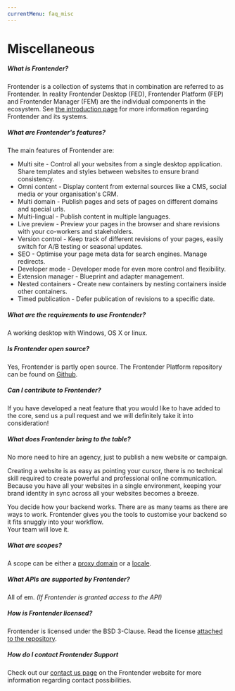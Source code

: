 ```yaml
---
currentMenu: faq_misc
---
```


# Miscellaneous

##### What is Frontender?
Frontender is a collection of systems that in combination are referred to as Frontender. In reality Frontender Desktop (FED), Frontender Platform (FEP) and Frontender Manager (FEM) are the individual components in the ecosystem. See [the introduction page](/index.html) for more information regarding Frontender and its systems.

##### What are Frontender's features?
The main features of Frontender are:  
* Multi site - Control all your websites from a single desktop application. Share templates and styles between websites to ensure brand consistency.
* Omni content - Display content from external sources like a CMS, social media or your organisation's CRM.
* Multi domain - Publish pages and sets of pages on different domains and special urls.
* Multi-lingual - Publish content in multiple languages.
* Live preview - Preview your pages in the browser and share revisions with your co-workers and stakeholders.
* Version control - Keep track of different revisions of your pages, easily switch for A/B testing or seasonal updates.
* SEO - Optimise your page meta data for search engines. Manage redirects.
* Developer mode - Developer mode for even more control and flexibility.
* Extension manager - Blueprint and adapter management.
* Nested containers -  Create new containers by nesting containers inside other containers.
* Timed publication - Defer publication of revisions to a specific date.

##### What are the requirements to use Frontender?
A working desktop with Windows, OS X or linux.

##### Is Frontender open source?
Yes, Frontender is partly open source. The Frontender Platform repository can be found on <a href="https://github.com/getfrontender/frontender.platform" target="&#95;blank" rel="nofollow">Github</a>.

##### Can I contribute to Frontender?
If you have developed a neat feature that you would like to have added to the core, send us a pull request and we will definitely take it into consideration!

##### What does Frontender bring to the table?
No more need to hire an agency, just to publish a new website or campaign.

Creating a website is as easy as pointing your cursor, there is no technical skill required to create powerful and professional online communication.   
Because you have all your websites in a single environment, keeping your brand identity in sync across all your websites becomes a breeze.

You decide how your backend works. There are as many teams as there are ways to work. Frontender gives you the tools to customise your backend so it fits snuggly into your workflow.   
Your team will love it.

##### What are scopes?
A scope can be either a [proxy domain](/proxy-domain.html) or a <a href="https://en.wikipedia.org/wiki/Locale_(computer_software)" target="&#95;blank" rel="nofollow">locale</a>.

##### What APIs are supported by Frontender?
All of em. _(If Frontender is granted access to the API)_

##### How is Frontender licensed?
Frontender is licensed under the BSD 3-Clause. Read the license <a href="https://github.com/getfrontender/frontender.platform/blob/master/LICENSE" target="&#95;blank" rel="nofollow">attached to the repository</a>.

##### How do I contact Frontender Support
Check out our <a href="https://getfrontender.com/contact-us" target="&#95;blank" rel="nofollow">contact us page</a> on the Frontender website for more information regarding contact possibilities.
